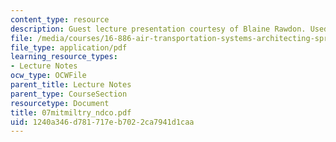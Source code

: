 ```yaml
---
content_type: resource
description: Guest lecture presentation courtesy of Blaine Rawdon. Used with permission.
file: /media/courses/16-886-air-transportation-systems-architecting-spring-2004/1240a346d781717eb7022ca7941d1caa_07mitmiltry_ndco.pdf
file_type: application/pdf
learning_resource_types:
- Lecture Notes
ocw_type: OCWFile
parent_title: Lecture Notes
parent_type: CourseSection
resourcetype: Document
title: 07mitmiltry_ndco.pdf
uid: 1240a346-d781-717e-b702-2ca7941d1caa
---
```

